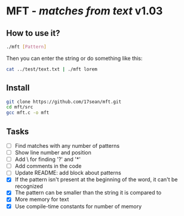 # **MFT** - *matches from text* v1.03

## How to use it?

```bash
./mft [Pattern]
```
Then you can enter the string
or do something like this:
```bash
cat ../test/text.txt | ./mft lorem
```

## Install

```bash
git clone https://github.com/17sean/mft.git
cd mft/src
gcc mft.c -o mft
```

## Tasks

- [ ] Find matches with any number of patterns
- [ ] Show line number and position
- [ ] Add \ for finding '?' and '\*'
- [ ] Add comments in the code
- [ ] Update README: add block about patterns
- [x] If the pattern isn't present at the beginning of the word, it can't be recognized
- [x] The pattern can be smaller than the string it is compared to
- [x] More memory for text
- [x] Use compile-time constants for number of memory
